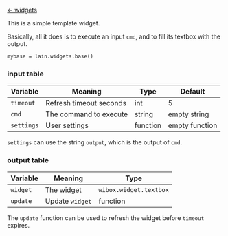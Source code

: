 [<- widgets](https://github.com/copycat-killer/lain/wiki/Widgets)

This is a simple template widget.

Basically, all it does is to execute an input `cmd`, and to fill its textbox with the output.

	mybase = lain.widgets.base()

### input table

Variable | Meaning | Type | Default
--- | --- | --- | ---
`timeout` | Refresh timeout seconds | int | 5
`cmd` | The command to execute | string | empty string
`settings` | User settings | function | empty function

`settings` can use the string `output`, which is the output of `cmd`.

### output table

Variable | Meaning | Type
--- | --- | ---
`widget` | The widget | `wibox.widget.textbox`
`update` | Update `widget` | function

The `update` function can be used to refresh the widget before `timeout` expires.

